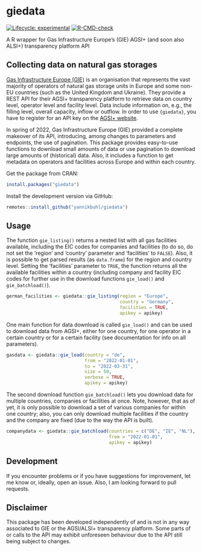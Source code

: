 
# giedata

<!-- badges: start -->

[![Lifecycle:
experimental](https://lifecycle.r-lib.org/articles/figures/lifecycle-experimental.svg)](https://lifecycle.r-lib.org/articles/stages.html#experimental)
[![R-CMD-check](https://github.com/yannikbuhl/giedata/actions/workflows/R-CMD-check.yaml/badge.svg)](https://github.com/yannikbuhl/giedata/actions/workflows/R-CMD-check.yaml)
<!-- badges: end -->

A R wrapper for Gas Infrastructure Europe’s (GIE) AGSI+ (and soon also
ALSI+) transparency platform API

## Collecting data on natural gas storages

[Gas Infrastructure Europe (GIE)](https://www.gie.eu/) is an
organisation that represents the vast majority of operators of natural
gas storage units in Europe and some non-EU countries (such as the
United Kingdom and Ukraine). They provide a REST API for their AGSI+
transparency platform to retrieve data on country level, operator level
and facility level. Data include information on, e.g., the filling
level, overall capacity, inflow or outflow. In order to use `{giedata}`,
you have to register for an API key on the [AGSI+
website](https://agsi.gie.eu/).

In spring of 2022, Gas Infrastructure Europe (GIE) provided a complete
makeover of its API, introducing, among changes to parameters and
endpoints, the use of pagination. This package provides easy-to-use
functions to download small amounts of data or use pagination to
download large amounts of (historical) data. Also, it includes a
function to get metadata on operators and facilities across Europe and
within each country.

Get the package from CRAN:

``` r
install.packages("giedata")
```

Install the development version via GitHub:

``` r
remotes::install_github("yannikbuhl/giedata")
```

## Usage

The function `gie_listing()` returns a nested list with all gas
facilities available, including the EIC codes for companies and
facilities (to do so, do not set the ‘region’ and ‘country’ parameter
and ‘facilities’ to `FALSE`). Also, it is possible to get parsed results
(as `data.frame`) for the region and country level. Setting the
‘facilities’ parameter to `TRUE`, the function returns all the available
facilities within a country (including company and facility EIC codes
for further use in the download functions `gie_load()` and
`gie_batchload()`).

``` r
german_facilities <- giedata::gie_listing(region = "Europe",
                                          country = "Germany",
                                          facilities = TRUE,
                                          apikey = apikey)
```

One main function for data download is called `gie_load()` and can be
used to download data from AGSI+, either for one country, for one
operator in a certain country or for a certain facility (see
documentation for info on all parameters).

``` r
gasdata <- giedata::gie_load(country = "de",
                             from = "2022-01-01",
                             to = "2022-03-31",
                             size = 50,
                             verbose = TRUE,
                             apikey = apikey)
```

The second download function `gie_batchload()` lets you download data
for multiple countries, companies or facilities at once. Note, however,
that as of yet, it is only possible to download a set of various
companies for within one country; also, you can only download multiple
facilities if the country and the company are fixed (due to the way the
API is built).

``` r
companydata <- giedata::gie_batchload(countries = c("DE", "IE", "NL"), 
                                      from = "2022-01-01",
                                      apikey = apikey)
```

## Development

If you encounter problems or if you have suggestions for improvement,
let me know or, ideally, open an issue. Also, I am looking forward to
pull requests.

## Disclaimer

This package has been developed independently of and is not in any way
associated to GIE or the AGSI/ALSI+ transparency platform. Some parts of
or calls to the API may exhibit unforeseen behaviour due to the API
still being subject to changes.
